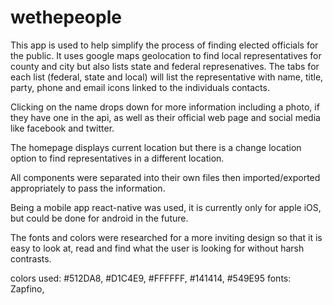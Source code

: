 # wethepeople

This app is used to help simplify the process of finding elected officials for the public.
It uses google maps geolocation to find local representatives for county and city but 
also lists state and federal represenatives.
The tabs for each list (federal, state and local) will list the representative
with name, title, party, phone and email icons linked to the individuals contacts.

Clicking on the name drops down for more information including a photo,
if they have one in the api, as well as their official web page and social media 
like facebook and twitter. 

The homepage displays current location but there is a change location option to find
representatives in a different location.

All components were separated into their own files then imported/exported appropriately
to pass the information. 

Being a mobile app react-native was used, it is currently only for apple iOS, but
could be done for android in the future. 

The fonts and colors were researched for a more inviting design so that it is
easy to look at, read and find what the user is looking for without harsh contrasts.

colors used: #512DA8, #D1C4E9, #FFFFFF, #141414, #549E95
fonts: Zapfino, 
